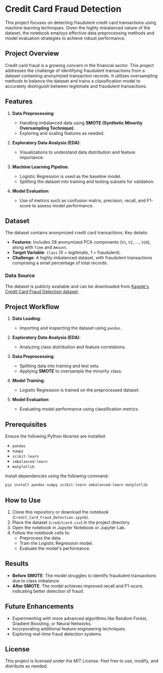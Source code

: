 # Credit Card Fraud Detection

This project focuses on detecting fraudulent credit card transactions using machine learning techniques. Given the highly imbalanced nature of the dataset, the notebook employs effective data preprocessing methods and model evaluation strategies to achieve robust performance.

## Project Overview

Credit card fraud is a growing concern in the financial sector. This project addresses the challenge of identifying fraudulent transactions from a dataset containing anonymized transaction records. It utilizes oversampling methods to balance the dataset and trains a classification model to accurately distinguish between legitimate and fraudulent transactions.

## Features

1. **Data Preprocessing**:
   - Handling imbalanced data using **SMOTE (Synthetic Minority Oversampling Technique)**.
   - Exploring and scaling features as needed.

2. **Exploratory Data Analysis (EDA)**:
   - Visualizations to understand data distribution and feature importance.

3. **Machine Learning Pipeline**:
   - Logistic Regression is used as the baseline model.
   - Splitting the dataset into training and testing subsets for validation.

4. **Model Evaluation**:
   - Use of metrics such as confusion matrix, precision, recall, and F1-score to assess model performance.

## Dataset

The dataset contains anonymized credit card transactions. Key details:
- **Features**: Includes 28 anonymized PCA components (`V1`, `V2`, ..., `V28`), along with `Time` and `Amount`.
- **Target Variable**: `Class` (0 = legitimate, 1 = fraudulent).
- **Challenge**: A highly imbalanced dataset, with fraudulent transactions comprising a small percentage of total records.

### Data Source

The dataset is publicly available and can be downloaded from [Kaggle's Credit Card Fraud Detection dataset](https://www.kaggle.com/mlg-ulb/creditcardfraud).

## Project Workflow

1. **Data Loading**:
   - Importing and inspecting the dataset using `pandas`.
   
2. **Exploratory Data Analysis (EDA)**:
   - Analyzing class distribution and feature correlations.

3. **Data Preprocessing**:
   - Splitting data into training and test sets.
   - Applying **SMOTE** to oversample the minority class.

4. **Model Training**:
   - Logistic Regression is trained on the preprocessed dataset.

5. **Model Evaluation**:
   - Evaluating model performance using classification metrics.

## Prerequisites

Ensure the following Python libraries are installed:
- `pandas`
- `numpy`
- `scikit-learn`
- `imbalanced-learn`
- `matplotlib`

Install dependencies using the following command:
```bash
pip install pandas numpy scikit-learn imbalanced-learn matplotlib
```

## How to Use

1. Clone this repository or download the notebook (`Credit_Card_Fraud_Detection.ipynb`).
2. Place the dataset (`creditcard.csv`) in the project directory.
3. Open the notebook in Jupyter Notebook or Jupyter Lab.
4. Follow the notebook cells to:
   - Preprocess the data.
   - Train the Logistic Regression model.
   - Evaluate the model's performance.

## Results

- **Before SMOTE**: The model struggles to identify fraudulent transactions due to class imbalance.
- **After SMOTE**: The model achieves improved recall and F1-score, indicating better detection of fraud.

## Future Enhancements

- Experimenting with more advanced algorithms like Random Forest, Gradient Boosting, or Neural Networks.
- Incorporating additional feature engineering techniques.
- Exploring real-time fraud detection systems.

## License

This project is licensed under the MIT License. Feel free to use, modify, and distribute as needed.
